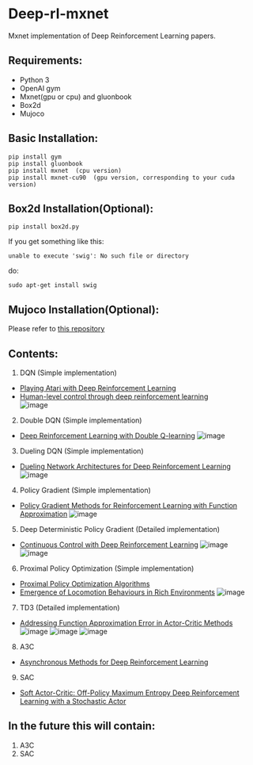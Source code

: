 # Deep-rl-mxnet
 Mxnet implementation of Deep Reinforcement Learning papers.
 
## Requirements:
 
 - Python 3   
 - OpenAI gym
 - Mxnet(gpu or cpu) and gluonbook 
 - Box2d
 - Mujoco 
 
## Basic Installation:
```
pip install gym
pip install gluonbook
pip install mxnet  (cpu version)
pip install mxnet-cu90  (gpu version, corresponding to your cuda version)
```
## Box2d Installation(Optional):
```
pip install box2d.py
```
If you get something like this: 
```
unable to execute 'swig': No such file or directory
```

do:
```
sudo apt-get install swig
```

## Mujoco Installation(Optional):
Please refer to [this repository](https://github.com/openai/mujoco-py)

## Contents:
 
 1. DQN (Simple implementation)
 - [Playing Atari with Deep Reinforcement Learning](https://arxiv.org/abs/1312.5602v1)
 - [Human-level control through deep reinforcement learning](https://www.nature.com/articles/nature14236)    
  ![image](https://github.com/ZhengXinyue/Deep-rl-mxnet/blob/master/Nature%20DQN/DQN%20MountainCar-v0.png)
 2. Double DQN (Simple implementation)
 - [Deep Reinforcement Learning with Double Q-learning](https://arxiv.org/abs/1509.06461v3)
  ![image](https://github.com/ZhengXinyue/Deep-rl-mxnet/blob/master/Double%20DQN/Double%20DQN%20MountainCar-v0.png)
 3. Dueling DQN (Simple implementation)
 - [Dueling Network Architectures for Deep Reinforcement Learning](https://arxiv.org/abs/1511.06581v3)
  ![image](https://github.com/ZhengXinyue/Deep-rl-mxnet/blob/master/Dueling%20DQN/Dueling%20DQN%20MountainCar-v0.png)
 4. Policy Gradient (Simple implementation)
 - [Policy Gradient Methods for Reinforcement Learning with Function Approximation](https://papers.nips.cc/paper/1713-policy-gradient-methods-for-reinforcement-learning-with-function-approximation.pdf)
  ![image](https://github.com/ZhengXinyue/Deep-rl-mxnet/blob/master/Policy%20Gradient/Policy%20Gradient.png)
 5. Deep Deterministic Policy Gradient (Detailed implementation)
 - [Continuous Control with Deep Reinforcement Learning](https://arxiv.org/abs/1509.02971)
  ![image](https://github.com/ZhengXinyue/Deep-rl-mxnet/blob/master/DDPG/DDPG_Pendulum-v0.png)
  ![image](https://github.com/ZhengXinyue/Deep-rl-mxnet/blob/master/DDPG/LunarLanderContinuous_v2.png)
 6. Proximal Policy Optimization (Simple implementation)
 - [Proximal Policy Optimization Algorithms](https://arxiv.org/abs/1707.06347)
 - [Emergence of Locomotion Behaviours in Rich Environments](https://arxiv.org/abs/1707.02286)
  ![image](https://github.com/ZhengXinyue/Deep-rl-mxnet/blob/master/PPO/PPO_CartPole_v0.png)
 7. TD3 (Detailed implementation)
 - [Addressing Function Approximation Error in Actor-Critic Methods](https://arxiv.org/abs/1802.09477)
  ![image](https://github.com/ZhengXinyue/Deep-rl-mxnet/blob/master/TD3/TD3_Pendulum-v0.png)
  ![image](https://github.com/ZhengXinyue/Deep-rl-mxnet/blob/master/TD3/LunarLanderContinuous_v2.png)
  ![image](https://github.com/ZhengXinyue/Deep-rl-mxnet/blob/master/TD3/HalfCheetah_v2.png)
 8. A3C 
 - [Asynchronous Methods for Deep Reinforcement Learning](https://arxiv.org/abs/1602.01783v2)
 9. SAC
 - [Soft Actor-Critic: Off-Policy Maximum Entropy Deep Reinforcement Learning with a Stochastic Actor](https://arxiv.org/abs/1801.01290v2)
## In the future this will contain:    
 1. A3C   
 2. SAC   
